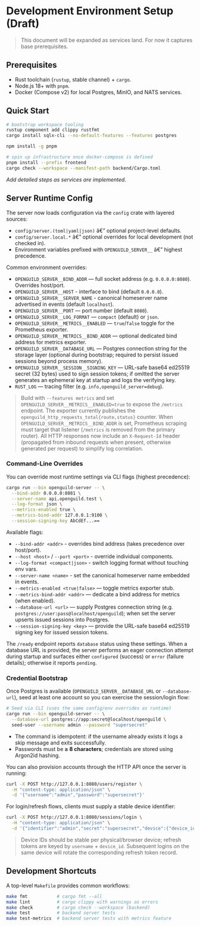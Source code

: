 ﻿# Development Environment Setup (Draft)

> This document will be expanded as services land. For now it captures base prerequisites.

## Prerequisites

- Rust toolchain (`rustup`, stable channel) + `cargo`.
- Node.js 18+ with `pnpm`.
- Docker (Compose v2) for local Postgres, MinIO, and NATS services.

## Quick Start

```bash
# bootstrap workspace tooling
rustup component add clippy rustfmt
cargo install sqlx-cli --no-default-features --features postgres

npm install -g pnpm

# spin up infrastructure once docker-compose is defined
pnpm install --prefix frontend
cargo check --workspace --manifest-path backend/Cargo.toml
```

_Add detailed steps as services are implemented._

## Server Runtime Config

The server now loads configuration via the `config` crate with layered sources:

- `config/server.(toml|yaml|json)` â€” optional project-level defaults.
- `config/server.local.*` â€” optional overrides for local development (not checked in).
- Environment variables prefixed with `OPENGUILD_SERVER__` â€” highest precedence.

Common environment overrides:

- `OPENGUILD_SERVER__BIND_ADDR` — full socket address (e.g. `0.0.0.0:8080`). Overrides host/port.
- `OPENGUILD_SERVER__HOST` - interface to bind (default `0.0.0.0`).
- `OPENGUILD_SERVER__SERVER_NAME` - canonical homeserver name advertised in events (default `localhost`).
- `OPENGUILD_SERVER__PORT` — port number (default `8080`).
- `OPENGUILD_SERVER__LOG_FORMAT` — `compact` (default) or `json`.
- `OPENGUILD_SERVER__METRICS__ENABLED` — `true`/`false` toggle for the Prometheus exporter.
- `OPENGUILD_SERVER__METRICS__BIND_ADDR` — optional dedicated bind address for metrics exporter.
- `OPENGUILD_SERVER__DATABASE_URL` — Postgres connection string for the storage layer (optional during bootstrap; required to persist issued sessions beyond process memory).
- `OPENGUILD_SERVER__SESSION__SIGNING_KEY` — URL-safe base64 ed25519 secret (32 bytes) used to sign session tokens; if omitted the server generates an ephemeral key at startup and logs the verifying key.
- `RUST_LOG` — tracing filter (e.g. `info,openguild_server=debug`).

> Build with `--features metrics` and set `OPENGUILD_SERVER__METRICS__ENABLED=true` to expose the `/metrics` endpoint.
> The exporter currently publishes the `openguild_http_requests_total{route,status}` counter.
> When `OPENGUILD_SERVER__METRICS__BIND_ADDR` is set, Prometheus scraping must target that listener (`/metrics` is removed from the primary router).
> All HTTP responses now include an `X-Request-Id` header (propagated from inbound requests when present, otherwise generated per request) to simplify log correlation.

### Command-Line Overrides

You can override most runtime settings via CLI flags (highest precedence):

```bash
cargo run --bin openguild-server -- \
  --bind-addr 0.0.0.0:8081 \
  --server-name api.openguild.test \
  --log-format json \
  --metrics-enabled true \
  --metrics-bind-addr 127.0.0.1:9100 \
  --session-signing-key AbCdEf...==
```

Available flags:

- `--bind-addr <addr>` - overrides bind address (takes precedence over host/port).
- `--host <host>` / `--port <port>` - override individual components.
- `--log-format <compact|json>` - switch logging format without touching env vars.
- `--server-name <name>` - set the canonical homeserver name embedded in events.
- `--metrics-enabled <true|false>` — toggle metrics exporter stub.
- `--metrics-bind-addr <addr>` — dedicate a bind address for metrics (when enabled).
- `--database-url <url>` — supply Postgres connection string (e.g. `postgres://user:pass@localhost/openguild`); when set the server upserts issued sessions into Postgres.
- `--session-signing-key <key>` — provide the URL-safe base64 ed25519 signing key for issued session tokens.

The `/ready` endpoint reports `database` status using these settings. When a database URL is provided, the server performs an eager connection attempt during startup and surfaces either `configured` (success) or `error` (failure details); otherwise it reports `pending`.

### Credential Bootstrap

Once Postgres is available (`OPENGUILD_SERVER__DATABASE_URL` or `--database-url`), seed at least one account so you can exercise the session/login flow:

```bash
# Seed via CLI (uses the same config/env overrides as runtime)
cargo run --bin openguild-server -- \
  --database-url postgres://app:secret@localhost/openguild \
  seed-user --username admin --password "supersecret"
```

- The command is idempotent: if the username already exists it logs a skip message and exits successfully.
- Passwords must be **≥ 8 characters**; credentials are stored using Argon2id hashing.

You can also provision accounts through the HTTP API once the server is running:

```bash
curl -X POST http://127.0.0.1:8080/users/register \
  -H "content-type: application/json" \
  -d '{"username":"admin","password":"supersecret"}'
```

For login/refresh flows, clients must supply a stable device identifier:

```bash
curl -X POST http://127.0.0.1:8080/sessions/login \
  -H "content-type: application/json" \
  -d '{"identifier":"admin","secret":"supersecret","device":{"device_id":"admin-laptop","device_name":"Admin Laptop"}}'
```

> Device IDs should be stable per physical/browser device; refresh tokens are keyed by `username` + `device_id`. Subsequent logins on the same device will rotate the corresponding refresh token record.

## Development Shortcuts

A top-level `Makefile` provides common workflows:

```bash
make fmt           # cargo fmt --all
make lint          # cargo clippy with warnings as errors
make check         # cargo check --workspace (backend)
make test          # backend server tests
make test-metrics  # backend server tests with metrics feature
```

